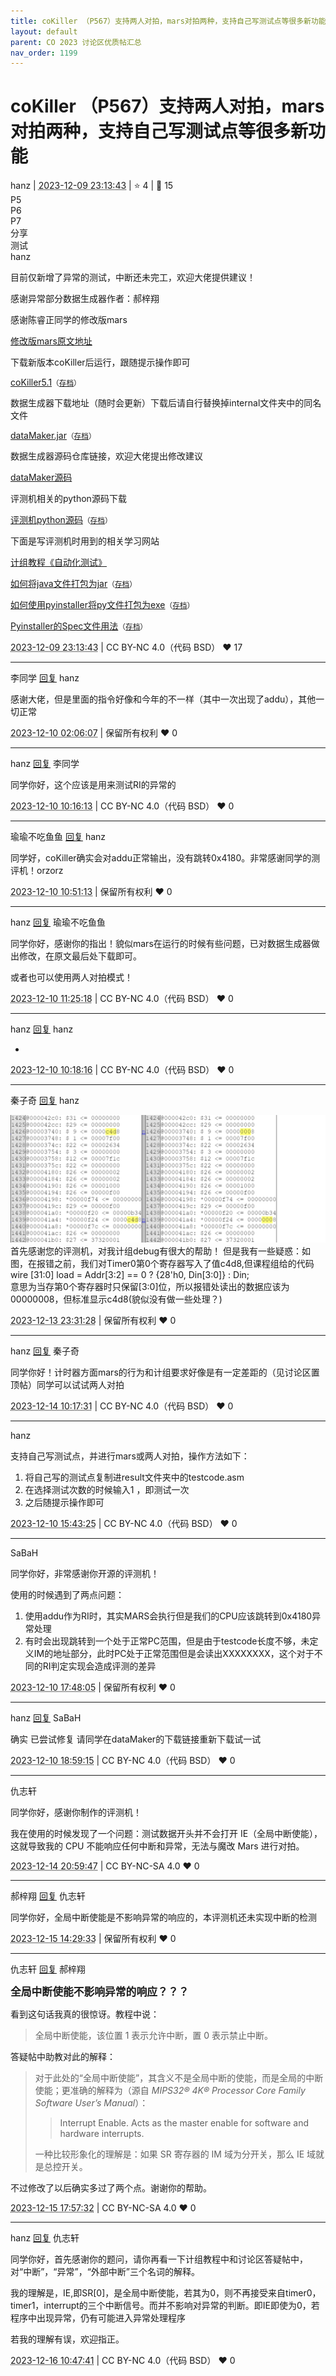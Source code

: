 ```yaml
---
title: coKiller （P567）支持两人对拍，mars对拍两种，支持自己写测试点等很多新功能
layout: default
parent: CO 2023 讨论区优质帖汇总
nav_order: 1199
---
```

# coKiller （P567）支持两人对拍，mars对拍两种，支持自己写测试点等很多新功能
<div class="post-info">
<span>hanz</span>
|
<abbr title="2023-12-09T23:13:43.306551+08:00"><time datetime="2023-12-09T23:13:43.306551+08:00">2023-12-09 23:13:43</time></abbr>
|
<span>⭐️ 4</span>
|
<span>💬️ 15</span>
<br>
<div><div class="post-tag">P5</div><div class="post-tag">P6</div><div class="post-tag">P7</div><div class="post-tag">分享</div><div class="post-tag">测试</div></div>
</div>

<div id="reply-4805" class="reply reply-l0">
<div class="reply-header">
<span>hanz</span>
</div>
<div class="reply-text">

目前仅新增了异常的测试，中断还未完工，欢迎大佬提供建议！

感谢异常部分数据生成器作者：郝梓翔

感谢陈睿正同学的修改版mars

[修改版mars原文地址](http://cscore.buaa.edu.cn/#/discussion_area/1171/1208/posts)

下载新版本coKiller后运行，跟随提示操作即可

[coKiller5.1](https://bhpan.buaa.edu.cn/link/AAC91BB51E0E5C477399C4F661F6A0AAF1)<small>（[存档](/images/co-discussions/1199/coKiller5.1.zip)）</small>

数据生成器下载地址（随时会更新）下载后请自行替换掉internal文件夹中的同名文件

[dataMaker.jar](https://bhpan.buaa.edu.cn/link/AA5FA276F35BB647378A8B68043A3E6D2A)<small>（[存档](/images/co-discussions/1199/dataMaker.jar)）</small>

数据生成器源码仓库链接，欢迎大佬提出修改建议

[dataMaker源码](https://github.com/Hanz0212/-mips-)

评测机相关的python源码下载

[评测机python源码](https://bhpan.buaa.edu.cn/link/AA61F74ED70E3A4083A36EF56F21C25754)<small>（[存档](/images/co-discussions/1199/评测机python源码.zip)）</small>

下面是写评测机时用到的相关学习网站

[计组教程《自动化测试》](https://cscore-buaa-edu-cn.vpn.buaa.edu.cn:8118/tutorial/P5/testcases/P5-4-7/)

[如何将java文件打包为jar](https://blog.csdn.net/qq_42902997/article/details/120381776)<small>（[存档](https://archive.today/vIcSG)）</small>

[如何使用pyinstaller将py文件打包为exe](https://blog.csdn.net/m0_67093160/article/details/131037622)<small>（[存档](https://archive.today/4ze7y)）</small>

[Pyinstaller的Spec文件用法](https://blog.csdn.net/tangfreeze/article/details/112240342)<small>（[存档](https://archive.today/XeQzB)）</small>


</div>
<div class="reply-footer">
<abbr title="2023-12-09T23:13:43.35566+08:00"><time datetime="2023-12-09T23:13:43.35566+08:00">2023-12-09 23:13:43</time></abbr>
|
<span>CC BY-NC 4.0（代码 BSD）</span>
<span class="reply-vote">❤️ 17</span>
</div>
</div>
<hr class="reply-separator">
<div id="reply-4806" class="reply reply-l1">
<div class="reply-header">
<span>李同学 <a href="#reply-4805">回复</a> hanz</span>
</div>
<div class="reply-text">

感谢大佬，但是里面的指令好像和今年的不一样（其中一次出现了addu），其他一切正常

</div>
<div class="reply-footer">
<abbr title="2023-12-10T02:06:07.136048+08:00"><time datetime="2023-12-10T02:06:07.136048+08:00">2023-12-10 02:06:07</time></abbr>
|
<span>保留所有权利</span>
<span class="reply-vote">❤️ 0</span>
</div>
</div>
<hr class="reply-separator">
<div id="reply-4807" class="reply reply-l2">
<div class="reply-header">
<span>hanz <a href="#reply-4806">回复</a> 李同学</span>
</div>
<div class="reply-text">

同学你好，这个应该是用来测试RI的异常的

</div>
<div class="reply-footer">
<abbr title="2023-12-10T10:16:13.067899+08:00"><time datetime="2023-12-10T10:16:13.067899+08:00">2023-12-10 10:16:13</time></abbr>
|
<span>CC BY-NC 4.0（代码 BSD）</span>
<span class="reply-vote">❤️ 0</span>
</div>
</div>
<hr class="reply-separator">
<div id="reply-4809" class="reply reply-l3">
<div class="reply-header">
<span>瑜瑜不吃鱼鱼 <a href="#reply-4807">回复</a> hanz</span>
</div>
<div class="reply-text">

同学好，coKiller确实会对addu正常输出，没有跳转0x4180。非常感谢同学的测评机！orzorz

</div>
<div class="reply-footer">
<abbr title="2023-12-10T10:51:13.766997+08:00"><time datetime="2023-12-10T10:51:13.766997+08:00">2023-12-10 10:51:13</time></abbr>
|
<span>保留所有权利</span>
<span class="reply-vote">❤️ 0</span>
</div>
</div>
<hr class="reply-separator">
<div id="reply-4810" class="reply reply-l4">
<div class="reply-header">
<span>hanz <a href="#reply-4809">回复</a> 瑜瑜不吃鱼鱼</span>
</div>
<div class="reply-text">

同学你好，感谢你的指出！貌似mars在运行的时候有些问题，已对数据生成器做出修改，在原文最后处下载即可。

或者也可以使用两人对拍模式！

</div>
<div class="reply-footer">
<abbr title="2023-12-10T11:25:18.219587+08:00"><time datetime="2023-12-10T11:25:18.219587+08:00">2023-12-10 11:25:18</time></abbr>
|
<span>CC BY-NC 4.0（代码 BSD）</span>
<span class="reply-vote">❤️ 0</span>
</div>
</div>
<hr class="reply-separator">
<div id="reply-4808" class="reply reply-l1">
<div class="reply-header">
<span>hanz <a href="#reply-4805">回复</a> hanz</span>
</div>
<div class="reply-text">

+

</div>
<div class="reply-footer">
<abbr title="2023-12-10T10:18:16.500267+08:00"><time datetime="2023-12-10T10:18:16.500267+08:00">2023-12-10 10:18:16</time></abbr>
|
<span>CC BY-NC 4.0（代码 BSD）</span>
<span class="reply-vote">❤️ 0</span>
</div>
</div>
<hr class="reply-separator">
<div id="reply-4854" class="reply reply-l1">
<div class="reply-header">
<span>秦子奇 <a href="#reply-4805">回复</a> hanz</span>
</div>
<div class="reply-text">

![Q.png](../assets/2023/1199/Q.png)
首先感谢您的评测机，对我计组debug有很大的帮助！
但是我有一些疑惑：如图，在报错之前，我们对Timer0第0个寄存器写入了值c4d8,但课程组给的代码  
wire [31:0] load = Addr[3:2] == 0 ? {28'h0, Din[3:0]} : Din;  
意思为当存第0个寄存器时只保留[3:0]位，所以报错处读出的数据应该为00000008，但标准显示c4d8(貌似没有做一些处理？)



</div>
<div class="reply-footer">
<abbr title="2023-12-13T23:31:28.792717+08:00"><time datetime="2023-12-13T23:31:28.792717+08:00">2023-12-13 23:31:28</time></abbr>
|
<span>保留所有权利</span>
<span class="reply-vote">❤️ 0</span>
</div>
</div>
<hr class="reply-separator">
<div id="reply-4856" class="reply reply-l2">
<div class="reply-header">
<span>hanz <a href="#reply-4854">回复</a> 秦子奇</span>
</div>
<div class="reply-text">

同学你好！计时器方面mars的行为和计组要求好像是有一定差距的（见讨论区置顶帖）同学可以试试两人对拍

</div>
<div class="reply-footer">
<abbr title="2023-12-14T10:17:31.612758+08:00"><time datetime="2023-12-14T10:17:31.612758+08:00">2023-12-14 10:17:31</time></abbr>
|
<span>CC BY-NC 4.0（代码 BSD）</span>
<span class="reply-vote">❤️ 0</span>
</div>
</div>
<hr class="reply-separator">
<div id="reply-4819" class="reply reply-l0">
<div class="reply-header">
<span>hanz</span>
</div>
<div class="reply-text">

支持自己写测试点，并进行mars或两人对拍，操作方法如下：

1. 将自己写的测试点复制进result文件夹中的testcode.asm
2. 在选择测试次数的时候输入1 ，即测试一次
3. 之后随提示操作即可

</div>
<div class="reply-footer">
<abbr title="2023-12-10T15:43:25.886548+08:00"><time datetime="2023-12-10T15:43:25.886548+08:00">2023-12-10 15:43:25</time></abbr>
|
<span>CC BY-NC 4.0（代码 BSD）</span>
<span class="reply-vote">❤️ 0</span>
</div>
</div>
<hr class="reply-separator">
<div id="reply-4821" class="reply reply-l0">
<div class="reply-header">
<span>SaBaH</span>
</div>
<div class="reply-text">

同学你好，非常感谢你开源的评测机！

使用的时候遇到了两点问题：
1. 使用addu作为RI时，其实MARS会执行但是我们的CPU应该跳转到0x4180异常处理
2. 有时会出现跳转到一个处于正常PC范围，但是由于testcode长度不够，未定义IM的地址部分，此时PC处于正常范围但是会读出XXXXXXXX，这个对于不同的RI判定实现会造成评测的差异

</div>
<div class="reply-footer">
<abbr title="2023-12-10T17:48:05.339057+08:00"><time datetime="2023-12-10T17:48:05.339057+08:00">2023-12-10 17:48:05</time></abbr>
|
<span>保留所有权利</span>
<span class="reply-vote">❤️ 0</span>
</div>
</div>
<hr class="reply-separator">
<div id="reply-4824" class="reply reply-l1">
<div class="reply-header">
<span>hanz <a href="#reply-4821">回复</a> SaBaH</span>
</div>
<div class="reply-text">

确实 已尝试修复 请同学在dataMaker的下载链接重新下载试一试

</div>
<div class="reply-footer">
<abbr title="2023-12-10T18:59:15.404381+08:00"><time datetime="2023-12-10T18:59:15.404381+08:00">2023-12-10 18:59:15</time></abbr>
|
<span>CC BY-NC 4.0（代码 BSD）</span>
<span class="reply-vote">❤️ 0</span>
</div>
</div>
<hr class="reply-separator">
<div id="reply-4863" class="reply reply-l0">
<div class="reply-header">
<span>仇志轩</span>
</div>
<div class="reply-text">

同学你好，感谢你制作的评测机！

我在使用的时候发现了一个问题：测试数据开头并不会打开 IE（全局中断使能），这就导致我的 CPU 不能响应任何中断和异常，无法与魔改 Mars 进行对拍。

</div>
<div class="reply-footer">
<abbr title="2023-12-14T20:59:47.801839+08:00"><time datetime="2023-12-14T20:59:47.801839+08:00">2023-12-14 20:59:47</time></abbr>
|
<span>CC BY-NC-SA 4.0</span>
<span class="reply-vote">❤️ 0</span>
</div>
</div>
<hr class="reply-separator">
<div id="reply-4872" class="reply reply-l1">
<div class="reply-header">
<span>郝梓翔 <a href="#reply-4863">回复</a> 仇志轩</span>
</div>
<div class="reply-text">

同学你好，全局中断使能是不影响异常的响应的，本评测机还未实现中断的检测

</div>
<div class="reply-footer">
<abbr title="2023-12-15T14:29:33.354853+08:00"><time datetime="2023-12-15T14:29:33.354853+08:00">2023-12-15 14:29:33</time></abbr>
|
<span>保留所有权利</span>
<span class="reply-vote">❤️ 0</span>
</div>
</div>
<hr class="reply-separator">
<div id="reply-4874" class="reply reply-l2">
<div class="reply-header">
<span>仇志轩 <a href="#reply-4872">回复</a> 郝梓翔</span>
</div>
<div class="reply-text">

<big>**全局中断使能不影响异常的响应？？？**</big>

看到这句话我真的很惊讶。教程中说：
> 全局中断使能，该位置 1 表示允许中断，置 0 表示禁止中断。

答疑帖中助教对此的解释：
> 对于此处的“全局中断使能”，其含义不是全局中断的使能，而是全局的中断使能；更准确的解释为（源自 *MIPS32® 4K® Processor Core Family Software User’s Manual*）：
>
> > Interrupt Enable. Acts as the master enable for software and hardware interrupts.
>
> 一种比较形象化的理解是：如果 SR 寄存器的 IM 域为分开关，那么 IE 域就是总控开关。

不过修改了以后确实多过了两个点。谢谢你的帮助。


</div>
<div class="reply-footer">
<abbr title="2023-12-15T17:57:32.230697+08:00"><time datetime="2023-12-15T17:57:32.230697+08:00">2023-12-15 17:57:32</time></abbr>
|
<span>CC BY-NC-SA 4.0</span>
<span class="reply-vote">❤️ 0</span>
</div>
</div>
<hr class="reply-separator">
<div id="reply-4881" class="reply reply-l3">
<div class="reply-header">
<span>hanz <a href="#reply-4874">回复</a> 仇志轩</span>
</div>
<div class="reply-text">

同学你好，首先感谢你的题问，请你再看一下计组教程中和讨论区答疑帖中，对“中断”，“异常”，“外部中断”三个名词的解释。

我的理解是，IE,即SR[0]，是全局中断使能，若其为0，则不再接受来自timer0，timer1，interrupt的三个中断信号。而并不影响对异常的判断。即IE即使为0，若程序中出现异常，仍有可能进入异常处理程序

若我的理解有误，欢迎指正。

</div>
<div class="reply-footer">
<abbr title="2023-12-16T10:47:41.981076+08:00"><time datetime="2023-12-16T10:47:41.981076+08:00">2023-12-16 10:47:41</time></abbr>
|
<span>CC BY-NC 4.0（代码 BSD）</span>
<span class="reply-vote">❤️ 0</span>
</div>
</div>